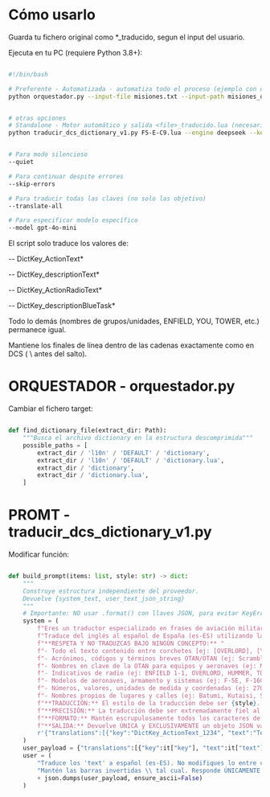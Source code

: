 # Cómo usarlo

Guarda tu fichero original como *_traducido, segun el input del usuario.

Ejecuta en tu PC (requiere Python 3.8+):

```bash

#!/bin/bash

# Preferente - Automatizada - automatiza todo el proceso (ejemplo con deepseek)
python orquestador.py --input-file misiones.txt --input-path misiones_origen --output-path misiones_traducidas --engine deepseek --keys keys.txt


# otras opciones
# Standalone - Motor automático y salida <file>_traducido.lua (necesaria extracción manual del fichero a traducir)
python traducir_dcs_dictionary_v1.py F5-E-C9.lua --engine deepseek --keys keys.txt


# Para modo silencioso
--quiet

# Para continuar despite errores
--skip-errors

# Para traducir todas las claves (no solo las objetivo)
--translate-all

# Para especificar modelo específico
--model gpt-4o-mini

```

El script solo traduce los valores de:

-- DictKey_ActionText*

-- DictKey_descriptionText*

-- DictKey_ActionRadioText*

-- DictKey_descriptionBlueTask*

Todo lo demás (nombres de grupos/unidades, ENFIELD, YOU, TOWER, etc.) permanece igual.

Mantiene los finales de línea dentro de las cadenas exactamente como en DCS ( \ antes del salto).


# ORQUESTADOR - orquestador.py

Cambiar el fichero target:

```python

def find_dictionary_file(extract_dir: Path):
    """Busca el archivo dictionary en la estructura descomprimida"""
    possible_paths = [
        extract_dir / 'l10n' / 'DEFAULT' / 'dictionary',
        extract_dir / 'l10n' / 'DEFAULT' / 'dictionary.lua',
        extract_dir / 'dictionary',
        extract_dir / 'dictionary.lua',
    ]

```

# PROMT - traducir_dcs_dictionary_v1.py

Modificar función:

```python

def build_prompt(items: list, style: str) -> dict:
    """
    Construye estructura independiente del proveedor.
    Devuelve {system_text, user_text_json_string}
    """
    # Importante: NO usar .format() con llaves JSON, para evitar KeyError por sustitución.
    system = (
        f"Eres un traductor especializado en frases de aviación militar para el simulador DCS World. "
        f"Traduce del inglés al español de España (es-ES) utilizando la fraseología técnica y militar aeronáutica adecuada. "
        f"**RESPETA Y NO TRADUZCAS BAJO NINGÚN CONCEPTO:** "
        f"- Todo el texto contenido entre corchetes [ej: [OVERLORD], [YOU]]. "
        f"- Acrónimos, códigos y términos breves OTAN/OTAN (ej: Scramble, Splash, Fox 1/2/3, SAR, CAP, SEAD, CAS, JTAC, AWACS, RTB, Bingo, Joker, Winchester, BRAA, Bullseye, Tally, Blind, No Joy, Spike, Magnum, Guns Guns Guns). "
        f"- Nombres en clave de la OTAN para equipos y aeronaves (ej: MiG-21 'Fishbed', Su-27 'Flanker', MiG-29 'Fulcrum', SA-6 'Gainful', ZSU-23-4 'Shilka'). "
        f"- Indicativos de radio (ej: ENFIELD 1-1, OVERLORD, HUMMER, TOWER, KNIFE 1-1). "
        f"- Modelos de aeronaves, armamento y sistemas (ej: F-5E, F-16C, Su-25T, AIM-9M, R-73, R-27ER, KH-25ML). "
        f"- Números, valores, unidades de medida y coordenadas (ej: 270 for 40, Angels 15, 450 knots, 15 NM, 350°). "
        f"- Nombres propios de lugares y calles (ej: Batumi, Kutaisi, Senaki, Gudauta). "
        f"**TRADUCCIÓN:** El estilo de la traducción debe ser {style}. "
        f"**PRECISIÓN:** La traducción debe ser extremadamente fiel al original. No inventes, añadas, omitas ni interpretes información. "
        f"**FORMATO:** Mantén escrupulosamente todos los caracteres de escape (\), saltos de línea, guiones y signos de puntuación del texto original. "
        f"**SALIDA:** Devuelve ÚNICA y EXCLUSIVAMENTE un objeto JSON válido, sin ningún otro texto antes o después, con la siguiente estructura exacta: "
        r'{"translations":[{"key":"DictKey_ActionText_1234", "text":"Texto traducido aquí."}]}'
    )
    user_payload = {"translations":[{"key":it["key"], "text":it["text"]} for it in items]}
    user = (
        "Traduce los 'text' a español (es-ES). No modifiques lo entre corchetes ni los acrónimos indicados. "
        "Mantén las barras invertidas \\ tal cual. Responde ÚNICAMENTE con JSON en el formato indicado.\n"
        + json.dumps(user_payload, ensure_ascii=False)
    )

```